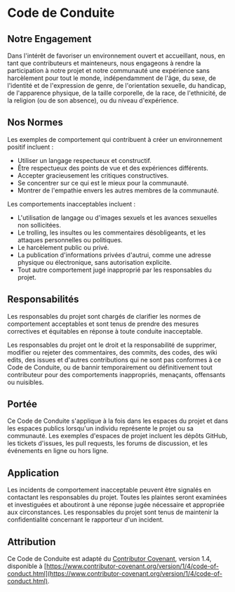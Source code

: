 # Code de Conduite

## Notre Engagement

Dans l'intérêt de favoriser un environnement ouvert et accueillant, nous, en tant que contributeurs et mainteneurs, nous engageons à rendre la participation à notre projet et notre communauté une expérience sans harcèlement pour tout le monde, indépendamment de l'âge, du sexe, de l'identité et de l'expression de genre, de l'orientation sexuelle, du handicap, de l'apparence physique, de la taille corporelle, de la race, de l'ethnicité, de la religion (ou de son absence), ou du niveau d'expérience.

## Nos Normes

Les exemples de comportement qui contribuent à créer un environnement positif incluent :

- Utiliser un langage respectueux et constructif.
- Être respectueux des points de vue et des expériences différents.
- Accepter gracieusement les critiques constructives.
- Se concentrer sur ce qui est le mieux pour la communauté.
- Montrer de l'empathie envers les autres membres de la communauté.

Les comportements inacceptables incluent :

- L'utilisation de langage ou d'images sexuels et les avances sexuelles non sollicitées.
- Le trolling, les insultes ou les commentaires désobligeants, et les attaques personnelles ou politiques.
- Le harcèlement public ou privé.
- La publication d'informations privées d'autrui, comme une adresse physique ou électronique, sans autorisation explicite.
- Tout autre comportement jugé inapproprié par les responsables du projet.

## Responsabilités

Les responsables du projet sont chargés de clarifier les normes de comportement acceptables et sont tenus de prendre des mesures correctives et équitables en réponse à toute conduite inacceptable.

Les responsables du projet ont le droit et la responsabilité de supprimer, modifier ou rejeter des commentaires, des commits, des codes, des wiki edits, des issues et d'autres contributions qui ne sont pas conformes à ce Code de Conduite, ou de bannir temporairement ou définitivement tout contributeur pour des comportements inappropriés, menaçants, offensants ou nuisibles.

## Portée

Ce Code de Conduite s'applique à la fois dans les espaces du projet et dans les espaces publics lorsqu'un individu représente le projet ou sa communauté. Les exemples d'espaces de projet incluent les dépôts GitHub, les tickets d'issues, les pull requests, les forums de discussion, et les événements en ligne ou hors ligne.

## Application

Les incidents de comportement inacceptable peuvent être signalés en contactant les responsables du projet. Toutes les plaintes seront examinées et investiguées et aboutiront à une réponse jugée nécessaire et appropriée aux circonstances. Les responsables du projet sont tenus de maintenir la confidentialité concernant le rapporteur d'un incident.

## Attribution

Ce Code de Conduite est adapté du [Contributor Covenant](https://www.contributor-covenant.org), version 1.4, disponible à [https://www.contributor-covenant.org/version/1/4/code-of-conduct.html](https://www.contributor-covenant.org/version/1/4/code-of-conduct.html).
